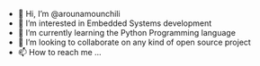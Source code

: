 - 👋 Hi, I’m @arounamounchili
- 👀 I’m interested in Embedded Systems development
- 🌱 I’m currently learning the Python Programming language
- 💞️ I’m looking to collaborate on any kind of open source project
- 📫 How to reach me ...

<!---
arounamounchili/arounamounchili is a ✨ special ✨ repository because its `README.md` (this file) appears on your GitHub profile.
You can click the Preview link to take a look at your changes.
--->
